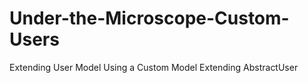 # Under-the-Microscope-Custom-Users
Extending User Model Using a Custom Model Extending AbstractUser
